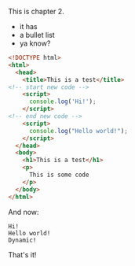 This is chapter 2.

* it has
* a bullet list
* ya know?

```html
<!DOCTYPE html>
<html>
  <head>
    <title>This is a test</title>
<!-- start new code -->
    <script>
      console.log('Hi!');
    </script>
<!-- end new code -->
    <script>
      console.log("Hello world!");
    </script>
  </head>
  <body>
    <h1>This is a test</h1>
    <p>
      This is some code
    </p>
  </body>
</html>
```

And now:

```
Hi!
Hello world!
Dynamic!
```

That's it!
